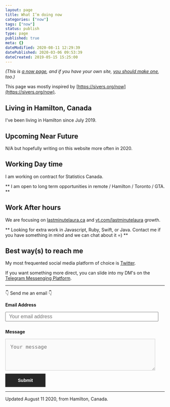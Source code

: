 ```yaml
---
layout: page
title: What I’m doing now
categories: ["now"]
tags: ["now"]
status: publish
type: page
published: true
meta: {}
dateModified: 2020-08-11 12:29:39
datePublished: 2020-03-06 09:53:39
dateCreated: 2019-05-15 15:25:00
---
```


<em>
(This is <a href="https://nownownow.com/about">a now page</a>, and if you have your own site, <a href="https://nownownow.com/about">you should make one</a>, too.)
</em>

This page was mostly inspired by [https://sivers.org/now](https://sivers.org/now).

## Living in Hamilton, Canada

I've been living in Hamilton since July 2019.

## Upcoming Near Future

N/A but hopefully writing on this website more often in 2020.

## Working Day time

I am working on contract for Statistics Canada.

** I am open to long term opportunities in remote / Hamilton / Toronto / GTA. **

## Work After hours

We are focusing on [lastminutelaura.ca](https://lastminutelaura.ca) and [yt.com/lastminutelaura](https://youtube.com/lastminutelaura) growth.

** Looking for extra work in Javascript, Ruby, Swift, or Java. Contact me if you have something in mind and we can chat about it =) **

## Best way(s) to reach me

My most frequented social media platform of choice is [Twitter](https://twitter.com/alexkluew_dev).

If you want something more direct, you can slide into my DM's on the [Telegram Messenging Platform](https://t.me/getaclue).

---

👇 Send me an email 👇

<div style="width: 100%;">
  <form id="contactform" method="POST" action="https://formspree.io/info@getaclue.me">
    <p><b>Email Address</b></p>
    <input type="email" name="_replyto" placeholder="Your email address">
    <p><b>Message</b></p>
    <textarea placeholder="Your message" name="message"></textarea>
    <input type="hidden" name="_subject" value="New message from getaclue.me website" />
    <br />
    <input type="submit" value="Submit">
  </form>
</div>

<style type="text/css">
  #contactform input[type="email"] {
    width: calc(100% - 20px);
    height: 30px;
    font-size: 16px;
    padding: 10px;
    margin-bottom: 10px;
  }
  #contactform textarea {
    width: calc(100% - 30px);
    height: 100px;
    font-size: 16px;
    border: 1px solid #ccc;
    background-color: #fafafa;
    padding: 15px;
    resize: vertical;
  }
  #contactform input[type="submit"] {
    display: inline-block;
    width: 127px;
    height: 42px;
    background-color: #272727;
    color: white;
    font-weight: 600;
    font-style: normal;
    font-size: 14px;
    border: none;
    margin-top: 10px;
    cursor: pointer;
  }
  #leftCol {
    margin-bottom: 40px;
    margin-right: 30px;
    width: 100%;
    text-align: center;
    height: 700px;
  }
  @media screen and (min-width: 800px) {
    #leftCol {
        width: 40%;
        float: left;
      }
    }
  }
  @media screen and (min-width: 800px) {
    #rightCol {
      width: 55%;
      float: right;
    }
  }
  }
</style>

---

Updated August 11 2020, from Hamilton, Canada.
